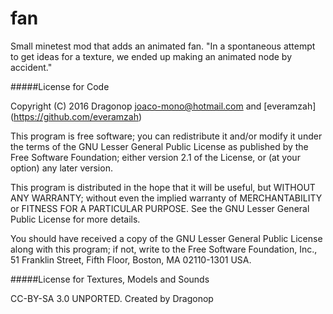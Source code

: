 # fan
Small minetest mod that adds an animated fan. "In a spontaneous attempt to get ideas for a texture, we ended up making an animated node by accident."

#####License for Code

Copyright (C) 2016 Dragonop <joaco-mono@hotmail.com> and [everamzah] (https://github.com/everamzah)

This program is free software; you can redistribute it and/or modify
it under the terms of the GNU Lesser General Public License as published by
the Free Software Foundation; either version 2.1 of the License, or
(at your option) any later version.

This program is distributed in the hope that it will be useful,
but WITHOUT ANY WARRANTY; without even the implied warranty of
MERCHANTABILITY or FITNESS FOR A PARTICULAR PURPOSE.  See the
GNU Lesser General Public License for more details.

You should have received a copy of the GNU Lesser General Public License along
with this program; if not, write to the Free Software Foundation, Inc.,
51 Franklin Street, Fifth Floor, Boston, MA 02110-1301 USA.

#####License for Textures, Models and Sounds

CC-BY-SA 3.0 UNPORTED. Created by Dragonop
